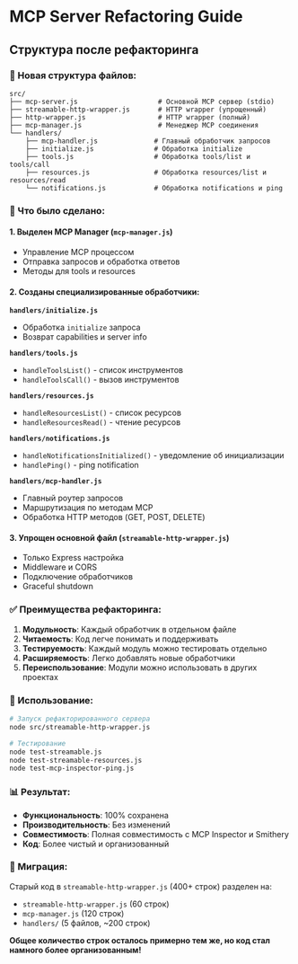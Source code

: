 # MCP Server Refactoring Guide

## Структура после рефакторинга

### 📁 Новая структура файлов:

```
src/
├── mcp-server.js                    # Основной MCP сервер (stdio)
├── streamable-http-wrapper.js       # HTTP wrapper (упрощенный)
├── http-wrapper.js                  # HTTP wrapper (полный)
├── mcp-manager.js                   # Менеджер MCP соединения
└── handlers/
    ├── mcp-handler.js              # Главный обработчик запросов
    ├── initialize.js               # Обработка initialize
    ├── tools.js                    # Обработка tools/list и tools/call
    ├── resources.js                # Обработка resources/list и resources/read
    └── notifications.js            # Обработка notifications и ping
```

### 🔧 Что было сделано:

#### 1. **Выделен MCP Manager** (`mcp-manager.js`)
- Управление MCP процессом
- Отправка запросов и обработка ответов
- Методы для tools и resources

#### 2. **Созданы специализированные обработчики:**

**`handlers/initialize.js`**
- Обработка `initialize` запроса
- Возврат capabilities и server info

**`handlers/tools.js`**
- `handleToolsList()` - список инструментов
- `handleToolsCall()` - вызов инструментов

**`handlers/resources.js`**
- `handleResourcesList()` - список ресурсов
- `handleResourcesRead()` - чтение ресурсов

**`handlers/notifications.js`**
- `handleNotificationsInitialized()` - уведомление об инициализации
- `handlePing()` - ping notification

**`handlers/mcp-handler.js`**
- Главный роутер запросов
- Маршрутизация по методам MCP
- Обработка HTTP методов (GET, POST, DELETE)

#### 3. **Упрощен основной файл** (`streamable-http-wrapper.js`)
- Только Express настройка
- Middleware и CORS
- Подключение обработчиков
- Graceful shutdown

### ✅ Преимущества рефакторинга:

1. **Модульность**: Каждый обработчик в отдельном файле
2. **Читаемость**: Код легче понимать и поддерживать
3. **Тестируемость**: Каждый модуль можно тестировать отдельно
4. **Расширяемость**: Легко добавлять новые обработчики
5. **Переиспользование**: Модули можно использовать в других проектах

### 🚀 Использование:

```bash
# Запуск рефакторированного сервера
node src/streamable-http-wrapper.js

# Тестирование
node test-streamable.js
node test-streamable-resources.js
node test-mcp-inspector-ping.js
```

### 📊 Результат:

- **Функциональность**: 100% сохранена
- **Производительность**: Без изменений
- **Совместимость**: Полная совместимость с MCP Inspector и Smithery
- **Код**: Более чистый и организованный

### 🔄 Миграция:

Старый код в `streamable-http-wrapper.js` (400+ строк) разделен на:
- `streamable-http-wrapper.js` (60 строк)
- `mcp-manager.js` (120 строк)
- `handlers/` (5 файлов, ~200 строк)

**Общее количество строк осталось примерно тем же, но код стал намного более организованным!**
